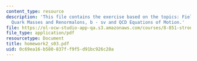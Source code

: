 ```yaml
---
content_type: resource
description: 'This file contains the exercise based on the topics: Field Redefinitions,
  Quark Masses and Renormalons, b - sv and QCD Equations of Motion.'
file: https://ol-ocw-studio-app-qa.s3.amazonaws.com/courses/8-851-strong-interactions-effective-field-theories-of-qcd-spring-2006/0c69ea16b580837ff9f5d91bc926c28a_homework2_s03.pdf
file_type: application/pdf
resourcetype: Document
title: homework2_s03.pdf
uid: 0c69ea16-b580-837f-f9f5-d91bc926c28a
---
```

